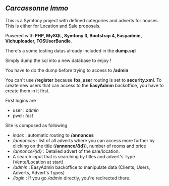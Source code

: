 *Carcassonne Immo*
------------------

This is a Symfony project with defined categories and adverts for houses.
This is either for Location and Sale proposals.

Powered with **PHP, MySQL, Symfony 3, Bootstrap 4, Easyadmin, Vichuploader, FOSUserBundle**.

There's a some testing datas already included in the **dump.sql**

Simply dump the sql into a new database to enjoy !

You have to do the dump before trying to access to **/admin**.

You can't use **/register** because **fos_user** routing is set to **security.xml**.
To create new users that can access to the **EasyAdmin** backoffice, you have to create them in it first.

First logins are
  - user : *admin*
  - pwd : *test*
    
Site is composed as following
  - *index* : automatic routing to **/annonces**
  - */annonces* : list of all adverts where you can access more further by clicking on the title (**/annonce/{id}**), number of rooms and price
  - */annonce/{id}* : Detailed advert of the sale/location.
  - A search input that is searching by titles and advert's Type (Vente/Location at start)
  - */admin* : EasyAdmin backoffice to manipulate data (Clients, Users, Adverts, Advert's Types)
  - */login* : If you go */admin* directly, you're redirected there.